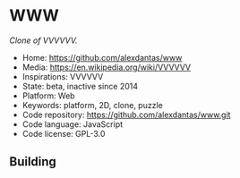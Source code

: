 # WWW

_Clone of VVVVVV._

- Home: https://github.com/alexdantas/www
- Media: https://en.wikipedia.org/wiki/VVVVVV
- Inspirations: VVVVVV
- State: beta, inactive since 2014
- Platform: Web
- Keywords: platform, 2D, clone, puzzle
- Code repository: https://github.com/alexdantas/www.git
- Code language: JavaScript
- Code license: GPL-3.0

## Building
